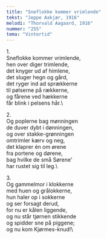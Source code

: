 ```yaml
---
title: "Sneflokke kommer vrimlende"
tekst: "Jeppe Aakjær, 1916"
melodi: "Thorvald Aagaard, 1916"
nummer: "255"
tema: "Vintertid"
---
```

1\.\
Sneflokke kommer vrimlende,\
hen over diger trimlende,\
det knyger ud af himlene,\
det sluger hegn og gård,\
det ryger ind ad sprækkerne\
til pølserne på rækkerne,\
og fårene ved hækkerne\
får blink i pelsens hår.\

2\.\
Og poplerne bag mønningen\
de duver dybt i dønningen,\
og over stakke-grønningen\
omtrimler kærv og neg,\
det klaprer én om ørene\
fra portene og dørene,\
bag hvilke de små Sørene'\
har rustet sig til leg.\

3\.\
Og gammelmor i klokkerne\
med huen og grålokkerne,\
hun haler op i sokkerne\
og ser forsagt derud,\
for nu er kålen liggende,\
og nu står tjørnen stikkende\
og spidder sne på piggene;\
og nu kom Kjørmes-knud!\
